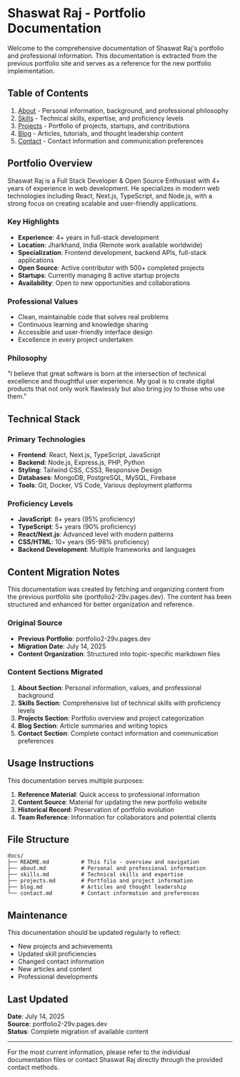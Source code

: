 # Shaswat Raj - Portfolio Documentation

Welcome to the comprehensive documentation of Shaswat Raj's portfolio and professional information. This documentation is extracted from the previous portfolio site and serves as a reference for the new portfolio implementation.

## Table of Contents

1. [About](./about.md) - Personal information, background, and professional philosophy
2. [Skills](./skills.md) - Technical skills, expertise, and proficiency levels
3. [Projects](./projects.md) - Portfolio of projects, startups, and contributions
4. [Blog](./blog.md) - Articles, tutorials, and thought leadership content
5. [Contact](./contact.md) - Contact information and communication preferences

## Portfolio Overview

Shaswat Raj is a Full Stack Developer & Open Source Enthusiast with 4+ years of experience in web development. He specializes in modern web technologies including React, Next.js, TypeScript, and Node.js, with a strong focus on creating scalable and user-friendly applications.

### Key Highlights

- **Experience**: 4+ years in full-stack development
- **Location**: Jharkhand, India (Remote work available worldwide)
- **Specialization**: Frontend development, backend APIs, full-stack applications
- **Open Source**: Active contributor with 500+ completed projects
- **Startups**: Currently managing 8 active startup projects
- **Availability**: Open to new opportunities and collaborations

### Professional Values

- Clean, maintainable code that solves real problems
- Continuous learning and knowledge sharing
- Accessible and user-friendly interface design
- Excellence in every project undertaken

### Philosophy

"I believe that great software is born at the intersection of technical excellence and thoughtful user experience. My goal is to create digital products that not only work flawlessly but also bring joy to those who use them."

## Technical Stack

### Primary Technologies
- **Frontend**: React, Next.js, TypeScript, JavaScript
- **Backend**: Node.js, Express.js, PHP, Python
- **Styling**: Tailwind CSS, CSS3, Responsive Design
- **Databases**: MongoDB, PostgreSQL, MySQL, Firebase
- **Tools**: Git, Docker, VS Code, Various deployment platforms

### Proficiency Levels
- **JavaScript**: 8+ years (95% proficiency)
- **TypeScript**: 5+ years (90% proficiency)
- **React/Next.js**: Advanced level with modern patterns
- **CSS/HTML**: 10+ years (95-98% proficiency)
- **Backend Development**: Multiple frameworks and languages

## Content Migration Notes

This documentation was created by fetching and organizing content from the previous portfolio site (portfolio2-29v.pages.dev). The content has been structured and enhanced for better organization and reference.

### Original Source
- **Previous Portfolio**: portfolio2-29v.pages.dev
- **Migration Date**: July 14, 2025
- **Content Organization**: Structured into topic-specific markdown files

### Content Sections Migrated

1. **About Section**: Personal information, values, and professional background
2. **Skills Section**: Comprehensive list of technical skills with proficiency levels
3. **Projects Section**: Portfolio overview and project categorization
4. **Blog Section**: Article summaries and writing topics
5. **Contact Section**: Complete contact information and communication preferences

## Usage Instructions

This documentation serves multiple purposes:

1. **Reference Material**: Quick access to professional information
2. **Content Source**: Material for updating the new portfolio website
3. **Historical Record**: Preservation of portfolio evolution
4. **Team Reference**: Information for collaborators and potential clients

## File Structure

```
docs/
├── README.md          # This file - overview and navigation
├── about.md           # Personal and professional information
├── skills.md          # Technical skills and expertise
├── projects.md        # Portfolio and project information
├── blog.md            # Articles and thought leadership
└── contact.md         # Contact information and preferences
```

## Maintenance

This documentation should be updated regularly to reflect:
- New projects and achievements
- Updated skill proficiencies
- Changed contact information
- New articles and content
- Professional developments

## Last Updated

**Date**: July 14, 2025  
**Source**: portfolio2-29v.pages.dev  
**Status**: Complete migration of available content

---

For the most current information, please refer to the individual documentation files or contact Shaswat Raj directly through the provided contact methods.
